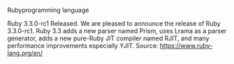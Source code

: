 Rubyprogramming language

Ruby 3.3.0-rc1 Released. We are pleased to announce the release of Ruby 3.3.0-rc1. Ruby 3.3 adds a new parser named Prism, uses Lrama as a parser generator, adds a new pure-Ruby JIT compiler named RJIT, and many performance improvements especially YJIT.
Source: https://www.ruby-lang.org/en/